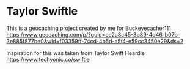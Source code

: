 # Taylor Swiftle

This is a geocaching project created by me for Buckeyecacher111 https://www.geocaching.com/p/?guid=ce2a8c45-3b89-4d46-b07b-3e885f877be0&wid=f03359ff-74cd-4b5d-a5f4-e59cc3450e29&ds=2

Inspiration for this was taken from Taylor Swift Heardle https://www.techyonic.co/swiftle